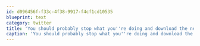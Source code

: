 ```yaml
---
id: d096456f-f33c-4f38-9917-f4cf1cd10535
blueprint: text
category: twitter
title: 'You should probably stop what you''re doing and download the new Girl Talk CD, "All Day":  http://tinyurl.com/27st7kg'
caption: 'You should probably stop what you''re doing and download the new Girl Talk CD, "All Day":  http://tinyurl.com/27st7kg'
---
```

